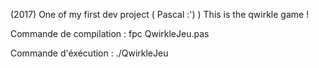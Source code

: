 (2017) One of my first dev project ( Pascal :') ) This is the qwirkle game ! 

Commande de compilation : fpc QwirkleJeu.pas

Commande d'éxécution : ./QwirkleJeu
